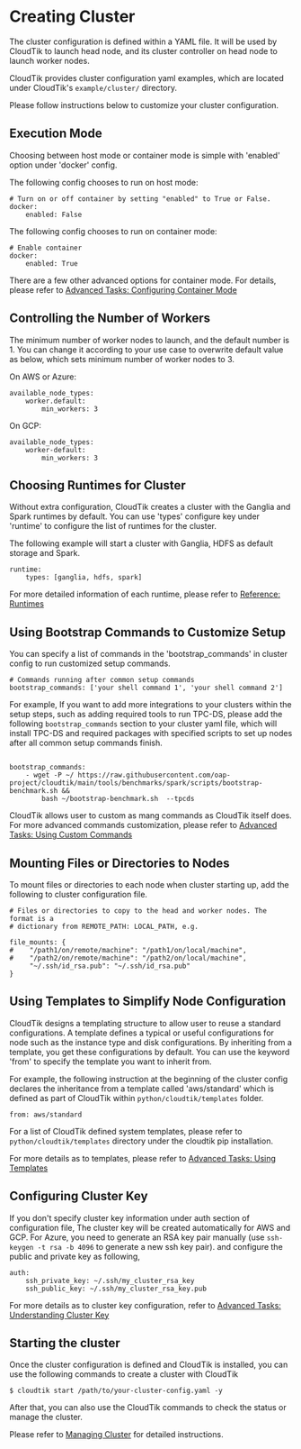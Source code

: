 # Creating Cluster

The cluster configuration is defined within a YAML file. It will be used by CloudTik to launch head node, and its cluster
controller on head node to launch worker nodes.

CloudTik provides cluster configuration yaml examples, which are located under CloudTik's `example/cluster/` directory.
 
Please follow instructions below to customize your cluster configuration.

## Execution Mode

Choosing between host mode or container mode is simple with 'enabled' option under 'docker' config.

The following config chooses to run on host mode:
```
# Turn on or off container by setting "enabled" to True or False.
docker:
    enabled: False

```

The following config chooses to run on container mode:

```
# Enable container
docker:
    enabled: True
```

There are a few other advanced options for container mode.
For details, please refer to [Advanced Tasks: Configuring Container Mode](./AdvancedTasks/configuring-container-mode.md)

## Controlling the Number of Workers

The minimum number of worker nodes to launch, and the default number is 1. You can change it according to your use case
to overwrite default value as below, which sets minimum number of worker nodes to 3.

On AWS or Azure:
```
available_node_types:
    worker.default:
        min_workers: 3
```

On GCP:
```
available_node_types:
    worker-default:
        min_workers: 3
```

## Choosing Runtimes for Cluster

Without extra configuration, CloudTik creates a cluster with the Ganglia and Spark runtimes by default.
You can use 'types' configure key under 'runtime' to configure the list of runtimes for the cluster.

The following example will start a cluster with Ganglia, HDFS as default storage and Spark.

```
runtime:
    types: [ganglia, hdfs, spark]
```

For more detailed information of each runtime, please refer to [Reference: Runtimes](../Reference/runtimes.md)

## Using Bootstrap Commands to Customize Setup
You can specify a list of commands in the 'bootstrap_commands' in cluster config
to run customized setup commands.

```
# Commands running after common setup commands
bootstrap_commands: ['your shell command 1', 'your shell command 2']
```

For example, If you want to add more integrations to your clusters within the setup steps, such as adding required tools to run TPC-DS, 
please add the following `bootstrap_commands` section to your cluster yaml file, which will install TPC-DS and required packages
with specified scripts to set up nodes after all common setup commands finish.

```buildoutcfg

bootstrap_commands:
    - wget -P ~/ https://raw.githubusercontent.com/oap-project/cloudtik/main/tools/benchmarks/spark/scripts/bootstrap-benchmark.sh &&
        bash ~/bootstrap-benchmark.sh  --tpcds
```
CloudTik allows user to custom as mang commands as CloudTik itself does.
For more advanced commands customization, please refer to [Advanced Tasks: Using Custom Commands](./AdvancedTasks/using-custom-commands.md)

## Mounting Files or Directories to Nodes

To mount files or directories to each node when cluster starting up, add the following to cluster configuration file.

```
# Files or directories to copy to the head and worker nodes. The format is a
# dictionary from REMOTE_PATH: LOCAL_PATH, e.g.

file_mounts: {
#    "/path1/on/remote/machine": "/path1/on/local/machine",
#    "/path2/on/remote/machine": "/path2/on/local/machine",
     "~/.ssh/id_rsa.pub": "~/.ssh/id_rsa.pub"
}
```

## Using Templates to Simplify Node Configuration
CloudTik designs a templating structure to allow user to reuse a standard configurations.
A template defines a typical or useful configurations for node such as the instance type and disk configurations.
By inheriting from a template, you get these configurations by default.
You can use the keyword 'from' to specify the template you want to inherit from.

For example, the following instruction at the beginning of the cluster config declares
the inheritance from a template called 'aws/standard' which is defined as part of CloudTik
within `python/cloudtik/templates` folder.

```
from: aws/standard
```

For a list of CloudTik defined system templates, please refer to `python/cloudtik/templates` directory
under the cloudtik pip installation.

For more details as to templates, please refer to [Advanced Tasks: Using Templates](./AdvancedTasks/using-templates.md)


## Configuring Cluster Key
If you don't specify cluster key information under auth section of configuration file,
The cluster key will be created automatically for AWS and GCP.
For Azure, you need to generate an RSA key pair manually (use `ssh-keygen -t rsa -b 4096` to generate a new ssh key pair).
and configure the public and private key as following,

```
auth:
    ssh_private_key: ~/.ssh/my_cluster_rsa_key
    ssh_public_key: ~/.ssh/my_cluster_rsa_key.pub
```

For more details as to cluster key configuration, refer to [Advanced Tasks: Understanding Cluster Key](./AdvancedTasks/understanding-cluster-key.md)

## Starting the cluster

Once the cluster configuration is defined and CloudTik is installed, you can use the following commands to create a cluster with CloudTik

```
$ cloudtik start /path/to/your-cluster-config.yaml -y
```

After that, you can also use the CloudTik commands to check the status or manage the cluster.

Please refer to [Managing Cluster](./managing-cluster.md) for detailed instructions.
